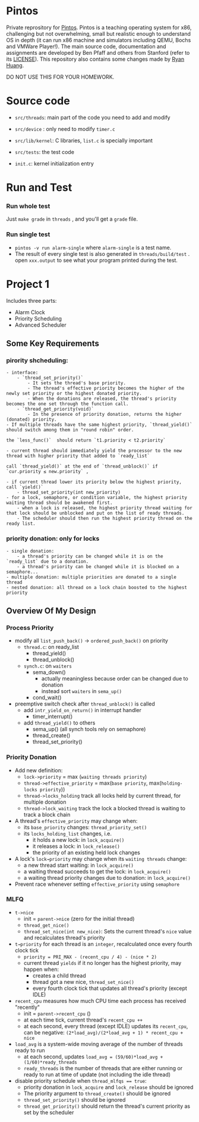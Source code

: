 # Pintos
Private reprository for [Pintos](http://pintos-os.org).
Pintos is a teaching operating system for x86, challenging but not overwhelming, small
but realistic enough to understand OS in depth (it can run x86 machine and simulators 
including QEMU, Bochs and VMWare Player!). The main source code, documentation and assignments 
are developed by Ben Pfaff and others from Stanford (refer to its [LICENSE](./LICENSE)).
This repository also contains some changes made by [Ryan Huang](huang@cs.jhu.edu).

DO NOT USE THIS FOR YOUR HOMEWORK.

# Source code

- `src/threads`: main part of the code you need to add and modify

- `src/device` :  only need to modify `timer.c`

- `src/lib/kernel`:  C libraries, `list.c` is specially important

- `src/tests`: the test code 

- `init.c`:  kernel initialization entry

# Run and Test

### Run whole test

Just `make grade` in `threads` , and you'll get a `grade` file.

### Run single test

- `pintos -v run alarm-single` where `alarm-single` is a test name.
- The result of every single test is also generated in `threads/build/test` .  open `xxx.output` to see what your program printed during the test.

# Project 1
Includes three parts:
- Alarm Clock
- Priority Scheduling
- Advanced Scheduler

## Some Key Requirements
### pirority shcheduling:
    - interface:
        - `thread_set_priority()`
            - It sets the thread's base priority.
            - The thread's effective priority becomes the higher of the newly set priority or the highest donated priority.
            - When the donations are released, the thread's priority becomes the one set through the function call.
        - `thread_get_priority(void)`
            - In the presence of priority donation, returns the higher (donated) priority.
    - If multiple threads have the same highest priority, `thread_yield()` should switch among them in "round robin" order.

    the `less_func()`  should return `t1.priority < t2.priority`

    - current thread should immediately yield the processor to the new thread with higher priority that added to `ready_list`

    call `thread_yield()` at the end of `thread_unblock()` if `cur.priority ≤ new.priority` ,

    - if current thread lower its priority below the highest priority, call `yield()`
        - thread_set_priority(int new_priority)
    - for a lock, semaphore, or condition variable, the highest priority waiting thread should be awakened first.
        - when a lock is released, the highest priority thread waiting for that lock should be unblocked and put on the list of ready threads.
        - The scheduler should then run the highest priority thread on the ready list.
### priority donation: only for locks
    - single donation:
        - a thread's priority can be changed while it is on the `ready_list` due to a donation.
        - a thread's priority can be changed while it is blocked on a semaphore...
    - multiple donation: multiple priorities are donated to a single thread
    - nested donation: all thread on a lock chain boosted to the highest priority

## Overview Of My Design

### Process Priority

- modify all `list_push_back()` → `ordered_push_back()` on priority
    - `thread.c`: on ready_list
        - thread_yield()
        - thread_unblock()
    - `synch.c`: on `waiters`
        - sema_down()
            - actually meaningless because order can be changed due to donation
            - instead sort `waiters` in `sema_up()`
        - cond_wait()
- preemptive switch check after `thread_unblock()` is called
    - add `intr_yield_on_return()` in interrupt handler
        - timer_interrupt()
    - add `thread_yield()` to others
        - sema_up() (all synch tools rely on semaphore)
        - thread_create()
        - thread_set_priority()

### Priority Donation

- Add new definition:
    - `lock->priority` = max (`waiting threads priority`)
    - `thread->effective_priority` = max(`base priority`, max(`holding-locks priority`))
    - `thread->locks_holding` track all locks held by current thread, for multiple donation
    - `thread->lock_waiting` track the lock a blocked thread is waiting to track a block chain
- A thread's `effective_priority` may change when:
    - its `base_priority` changes: `thread_priority_set()`
    - its `locks_holding_list`  changes, i.e.
        - it holds a new lock: in `lock_acquire()`
        - it releases a lock: in `lock_release()`
        - the priority of an existing held lock changes
- A lock's `lock→priority` may change when its `waiting threads` change:
    - a new thread start waiting: in `lock_acquire()`
    - a waiting thread succeeds to get the lock: in `lock_acquire()`
    - a waiting thread priority changes due to donation: in `lock_acquire()`
- Prevent race whenever setting `effective_priority` using `semaphore`

### MLFQ

- `t->nice`
    - init = `parent->nice`  (zero for the initial thread)
    - `thread_get_nice()`
    - `thread_set_nice(int new_nice)`: Sets the current thread's `nice` value and recalculates thread's priority
- `t→priority` for each thread is an `integer`, recalculated once every fourth clock tick
    - `priority = PRI_MAX - (recent_cpu / 4) - (nice * 2)`
    - current thread `yields` if it no longer has the highest priority, may happen when:
        - creates a child thread
        - thread got a new nice, `thread_set_nice()`
        - every fourth clock tick that updates all thread's priority (except IDLE)
- `recent_cpu` measures how much CPU time each process has received "recently"
    - init = `parent->recent_cpu`  ()
    - at each time tick,  current thread's `recent_cpu ++`
    - at each second, every thread (except IDLE) updates its `recent_cpu`, can be negative:
    `(2*load_avg)/(2*load_avg + 1) * recent_cpu + nice`
- `load_avg`  is a system-wide moving average of the number of threads ready to run
    - at each second, updates `load_avg = (59/60)*load_avg + (1/60)*ready_threads`
    - `ready_threads` is the number of threads that are either running or ready to run at time of update (not including the idle thread)
- disable priority schedule when `thread_mlfqs == true`:
    - priority donation in `lock_acquire` and `lock_release` should be ignored
    - The priority argument to `thread_create()` should be ignored
    - `thread_set_priority()` should be ignored
    - `thread_get_priority()` should return the thread's current priority as set by the scheduler

